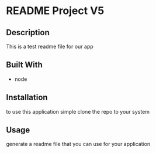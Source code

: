 # README Project V5 

## Description 
This is a test readme file for our app

## Built With 
* node

## Installation 
to use this application simple clone the repo to your system

## Usage 
generate a readme file that you can use for your application